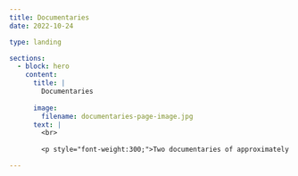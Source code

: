 ```yaml
---
title: Documentaries
date: 2022-10-24

type: landing

sections:
  - block: hero
    content:
      title: |
        Documentaries
        
      image:
        filename: documentaries-page-image.jpg
      text: |
        <br>
        
        <p style="font-weight:300;">Two documentaries of approximately 45 minutes will be made with the support and input of the project team in collaboration with the Cineteca di Bologna. They will be informed by the perspectives and findings of the research. Following public presentation, they will be integrated with the digital archive to create a lasting resource. The first film will focus on Mara Blasetti and international film-making in the 1960s-1970s. The second film will look at Cecilia Mangini and the documentary genre in women’s work. A third research-led film output will re-mix extracts from project video-interviews in five thematic shorts in order to create a dynamic creative synergy between past and present experiences. All three films will be showcased at film festivals and cultural institutions. </p>

---
```





